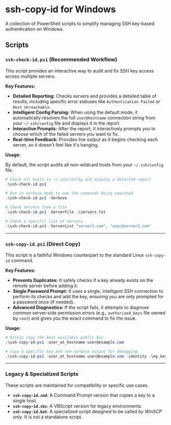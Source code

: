 # ssh-copy-id for Windows

A collection of PowerShell scripts to simplify managing SSH key-based authentication on Windows.

## Scripts

### `ssh-check-id.ps1` (Recommended Workflow)

This script provides an interactive way to audit and fix SSH key access across multiple servers.

**Key Features:**
- **Detailed Reporting:** Checks servers and provides a detailed table of results, including specific error statuses like `Authentication Failed` or `Host Unreachable`.
- **Intelligent Config Parsing:** When using the default mode, it automatically resolves the full `user@hostname` connection string from your `~/.ssh/config` file and displays it in the report.
- **Interactive Prompts:** After the report, it interactively prompts you to choose which of the failed servers you want to fix.
- **Real-time Feedback:** Provides live output as it begins checking each server, so it doesn't feel like it's hanging.

**Usage:**

By default, the script audits all non-wildcard hosts from your `~/.ssh/config` file.

```powershell
# Check all hosts in ~/.ssh/config and display a detailed report
.\ssh-check-id.ps1

# Run in verbose mode to see the commands being executed
.\ssh-check-id.ps1 -Verbose

# Check servers from a file
.\ssh-check-id.ps1 -ServerFile .\servers.txt

# Check a specific list of servers
.\ssh-check-id.ps1 -ServerList "server1.com", "user@server2.com"
```

---

### `ssh-copy-id.ps1` (Direct Copy)

This script is a faithful Windows counterpart to the standard Linux `ssh-copy-id` command.

**Key Features:**
- **Prevents Duplicates:** It safely checks if a key already exists on the remote server before adding it.
- **Single Password Prompt:** It uses a single, intelligent SSH connection to perform its checks and add the key, ensuring you are only prompted for a password once (if needed).
- **Advanced Diagnostics:** If the script fails, it attempts to diagnose common server-side permission errors (e.g., `authorized_keys` file owned by `root`) and gives you the exact command to fix the issue.

**Usage:**

```powershell
# Safely copy the best available public key
.\ssh-copy-id.ps1 -user_at_hostname user@example.com

# Copy a specific key and see verbose output for debugging
.\ssh-copy-id.ps1 -user_at_hostname user@example.com -identity .\my_key.pub -Verbose
```

---

### Legacy & Specialized Scripts

These scripts are maintained for compatibility or specific use cases.

*   **`ssh-copy-id.cmd`**: A Command Prompt version that copies a key to a single host.
*   **`ssh-copy-id.vbs`**: A VBScript version for legacy environments.
*   **`ssh-copy-id.bat`**: A specialized script designed to be called *by WinSCP only*. It is not a standalone script.
